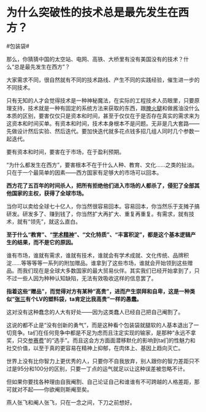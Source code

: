 # 为什么突破性的技术总是最先发生在西方？

\#包装袋#

那么，你猜猜中国的太空站、电网、高铁、大桥里有没有美国没有的技术？什么“总是最先发生在西方”？

大家需求不同，很自然就有不同的技术路线、产生不同的实践经验，催生进一步的不同技术。

只有无知的人才会觉得技术是一种神秘魔法，在实际的工程技术人员眼里，只要原理支持，技术就是一种有固定的系统方法来获取的东西，跟[腌火腿](https://www.zhihu.com/search?q=腌火腿&search_source=Entity&hybrid_search_source=Entity&hybrid_search_extra={"sourceType"%3A"answer"%2C"sourceId"%3A3068264770})和做酱油没什么本质的区别，要害仅仅只是资本和时间，甚至于仅仅在于是否存在真实的需求来为这资本和时间买单。有资本和时间，技术本身根本不是问题。无非是几大套路——先做设计然后实验、然后迭代。要加快迭代就多花点钱多招几组人同时几个参数一起迭代。

要有资本和时间，要害在于市场，在于盈利预期。

“为什么都发生在西方”，要害根本不在于什么人种、教育、文化……之类的扯淡。只在于一个最简单的因素——西方国家有足够大的市场可以回本。

**西方花了五百年的时间杀人，把所有拒绝他们进入市场的人都杀了，侵犯了全部其他国家的主权，获得了全球市场。**

当你可以卖给全球七十亿人，你当然很容易回本。容易回本，你当然乐于支摊子搞研发。研发多了、赚到钱了，你当然扩大再扩大、重复再重复。有需求，就有技术，就有“领先”，就这么直白。

**至于什么“教育”、“[学术精神](https://www.zhihu.com/search?q=学术精神&search_source=Entity&hybrid_search_source=Entity&hybrid_search_extra={"sourceType"%3A"answer"%2C"sourceId"%3A3068264770})”、“文化特质”、“丰富积淀”，都是这个基本逻辑产生的结果，而不是它的原因。**

谁有市场，谁就有需求，谁就有技术，谁就会有学术成就、文化传统、品牌积淀……等等等等一系列的附加赠品。谁拿到了这些市场，谁就会开始领到这些赠品。而我们现在是全球大多数国家的最大贸易伙伴。其实我们已经开始拿到了，只不过一些人因为种种认知缺陷，无法有效吸收这样的信息罢了。

**指着这些“赠品”，而觉得对方有某种“高贵”，进而产生崇拜和自卑，这是一种类似“[张三](https://www.zhihu.com/search?q=张三&search_source=Entity&hybrid_search_source=Entity&hybrid_search_extra={"sourceType"%3A"answer"%2C"sourceId"%3A3068264770})有个LV的塑料袋，ta肯定比我高贵”一样的愚蠢。**

这对没有这种蠢念的人大有好处——因为这类蠢人已经自己把自己阉割了。

这说的都不止是“没有创新的勇气”，而是这种看个包装袋就腿软的人基本退出了一切竞争。ta们在任何竞争中都是不足为虑而且注定实现的输家，是那种“永远不拿奖，只交[参赛费](https://www.zhihu.com/search?q=参赛费&search_source=Entity&hybrid_search_source=Entity&hybrid_search_extra={"sourceType"%3A"answer"%2C"sourceId"%3A3068264770})”的“选手”。而且这会方方面面潜移默化的影响到ta们的性魅力和社交价值，以至于真的更容易在精神上抑郁，在肉体上、基因上趋向灭亡。

世界上没有比你智力上更优秀的人，只要你不自我放弃，别人跟你的智力差距只不过是95分和100分的区别，只要一丁点的运气就足以让这种误差被忽略不计。

但如果你要找各种理由自我阉割、自己论证自己和谁谁有不可跨越的人格差距，那可就对不起——你欲阉则斯阉至矣。

燕人张飞和阉人张飞，只在一念之间，下刀之前想好。


